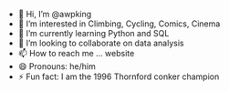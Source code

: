 - 👋 Hi, I’m @awpking
- 👀 I’m interested in Climbing, Cycling, Comics, Cinema
- 🌱 I’m currently learning Python and SQL
- 💞️ I’m looking to collaborate on data analysis
- 📫 How to reach me ... website
- 😄 Pronouns: he/him
- ⚡ Fun fact: I am the 1996 Thornford conker champion

<!---
awpking/awpking is a ✨ special ✨ repository because its `README.md` (this file) appears on your GitHub profile.
You can click the Preview link to take a look at your changes.
--->
